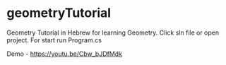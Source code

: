 # geometryTutorial

Geometry Tutorial in Hebrew for learning Geometry.
Click sln file or open project. 
For start run Program.cs

Demo - https://youtu.be/Cbw_bJDfMdk
